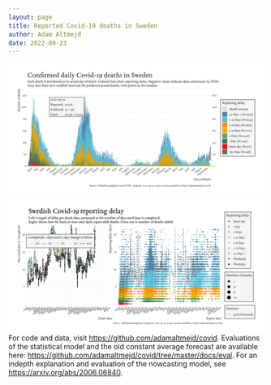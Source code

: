```yaml
---
layout: page
title: Reported Covid-19 deaths in Sweden
author: Adam Altmejd
date: 2022-09-23
---
```


![Graph of Swedish Covid-19 deaths with reporting delay.](deaths_lag_sweden_2022-09-23.png "Swedish Covid-19 deaths.")
![Graph of Swedish Covid-19 reporting delay in daily deaths.](lag_trend_sweden_2022-09-23.png "Trend in Swedish Covid-19 mortality reporting delay.")
For code and data, visit <https://github.com/adamaltmejd/covid>.
Evaluations of the statistical model and the old constant average forecast are available here: <https://github.com/adamaltmejd/covid/tree/master/docs/eval>.
For an indepth explanation and evaluation of the nowcasting model, see <https://arxiv.org/abs/2006.06840>.
